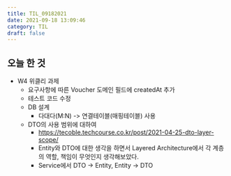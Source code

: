 ```yaml
---
title: TIL_09182021
date: 2021-09-18 13:09:46
category: TIL
draft: false
---
```


## 오늘 한 것

- W4 위클리 과제
  - 요구사항에 따른 Voucher 도메인 필드에 createdAt 추가
  - 테스트 코드 수정
  - DB 설계
    - 다대다(M:N) -> 연결테이블(매핑테이블) 사용
  - DTO의 사용 범위에 대하여
    - https://tecoble.techcourse.co.kr/post/2021-04-25-dto-layer-scope/
    - Entity와 DTO에 대한 생각을 하면서 Layered Architecture에서 각 계층의 역할, 책임이 무엇인지 생각해보았다.
    - Service에서 DTO -> Entity, Entity -> DTO